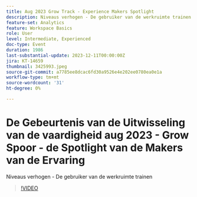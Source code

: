 ```yaml
---
title: Aug 2023 Grow Track - Experience Makers Spotlight
description: Niveaus verhogen - De gebruiker van de werkruimte trainen
feature-set: Analytics
feature: Workspace Basics
role: User
level: Intermediate, Experienced
doc-type: Event
duration: 1986
last-substantial-update: 2023-12-11T00:00:00Z
jira: KT-14659
thumbnail: 3425993.jpeg
source-git-commit: a7785ee8dcac6fd30a9526e4e202ee0780ea0e1a
workflow-type: tm+mt
source-wordcount: '31'
ht-degree: 0%

---
```



# De Gebeurtenis van de Uitwisseling van de vaardigheid aug 2023 - Grow Spoor - de Spotlight van de Makers van de Ervaring

Niveaus verhogen - De gebruiker van de werkruimte trainen

>[!VIDEO](https://video.tv.adobe.com/v/3425993/?learn=on)
